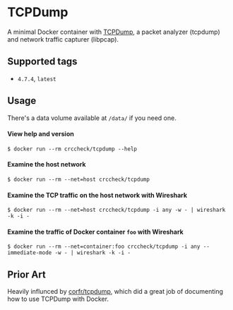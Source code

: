 TCPDump
=======

A minimal Docker container with [TCPDump], a packet analyzer (tcpdump) and
network traffic capturer (libpcap).


Supported tags
--------------

* `4.7.4`, `latest`


Usage
-----

There's a data volume available at `/data/` if you need one.

#### View help and version

    $ docker run --rm crccheck/tcpdump --help

#### Examine the host network

    $ docker run --rm --net=host crccheck/tcpdump

#### Examine the TCP traffic on the host network with Wireshark

    $ docker run --rm --net=host crccheck/tcpdump -i any -w - | wireshark -k -i -

#### Examine the traffic of Docker container `foo` with Wireshark

    $ docker run --rm --net=container:foo crccheck/tcpdump -i any --immediate-mode -w - | wireshark -k -i -


Prior Art
---------

Heavily influnced by [corfr/tcpdump], which did a great job of documenting how
to use TCPDump with Docker.

  [TCPDump]: http://www.tcpdump.org/
  [corfr/tcpdump]: https://registry.hub.docker.com/u/corfr/tcpdump/
